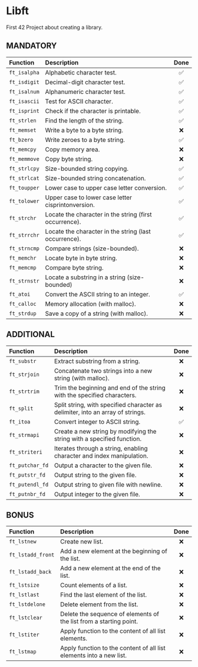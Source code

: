 # Libft
First 42 Project about creating a library.

## MANDATORY

| Function | Description | Done |
| :- | :- | :-: |
| `ft_isalpha` | Alphabetic character test. | ✅ |
| `ft_isdigit` | Decimal-digit character test. | ✅ |
| `ft_isalnum` | Alphanumeric character test. | ✅ |
| `ft_isascii` | Test for ASCII character. | ✅ |
| `ft_isprint` | Check if the character is printable. | ✅ |
| `ft_strlen`   | Find the length of the string. | ✅ |
| `ft_memset`  | Write a byte to a byte string. | ❌ |
| `ft_bzero`   | Write zeroes to a byte string. | ✅ |
| `ft_memcpy`  | Copy memory area. | ❌ |
| `ft_memmove` | Copy byte string. | ❌ |
| `ft_strlcpy`  | Size-bounded string copying. | ✅ |
| `ft_strlcat`  | Size-bounded string concatenation. | ✅ |
| `ft_toupper` | Lower case to upper case letter conversion. | ✅ |
| `ft_tolower` | Upper case to lower case letter cisprintonversion. | ✅ |
| `ft_strchr`   | Locate the character in the string (first occurrence). | ✅ |
| `ft_strrchr`  | Locate the character in the string (last occurrence). | ✅ |
| `ft_strncmp`  | Compare strings (size-bounded). | ❌ |
| `ft_memchr`  | Locate byte in byte string. | ❌ |
| `ft_memcmp`  | Compare byte string. | ❌ |
| `ft_strnstr`  | Locate a substring in a string (size-bounded) | ❌ |
| `ft_atoi` | Convert the ASCII string to an integer. | ✅ |
| `ft_calloc`  | Memory allocation (with malloc). | ❌ |
| `ft_strdup`  | Save a copy of a string (with malloc). | ❌ |


## ADDITIONAL

| Function | Description | Done |
| :- | :- | :-: |
| `ft_substr`   | Extract substring from a string. | ❌ |
| `ft_strjoin`  | Concatenate two strings into a new string (with malloc). | ❌ |
| `ft_strtrim`  | Trim the beginning and end of the string with the specified characters. | ❌ |
| `ft_split`    | Split string, with specified character as delimiter, into an array of strings. | ❌ |
| `ft_itoa` | Convert integer to ASCII string. | ✅ |
| `ft_strmapi`  | Create a new string by modifying the string with a specified function. | ❌ |
| `ft_striteri` | Iterates through a string, enabling character and index manipulation. | ❌ |
| `ft_putchar_fd` | Output a character to the given file. | ❌ |
| `ft_putstr_fd`  | Output string to the given file. | ❌ |
| `ft_putendl_fd` | Output string to given file with newline. | ❌ |
| `ft_putnbr_fd`  | Output integer to the given file. | ❌ |


## BONUS

| Function | Description | Done |
| :- | :- | :-: |
| `ft_lstnew`       | Create new list. | ❌ |
| `ft_lstadd_front` | Add a new element at the beginning of the list. | ❌ |
| `ft_lstadd_back`  | Add a new element at the end of the list. | ❌ |
| `ft_lstsize`      | Count elements of a list. | ❌ |
| `ft_lstlast`      | Find the last element of the list. | ❌ |
| `ft_lstdelone`    | Delete element from the list. | ❌ |
| `ft_lstclear`     | Delete the sequence of elements of the list from a starting point. | ❌ |
| `ft_lstiter`      | Apply function to the content of all list elements. | ❌ |
| `ft_lstmap`       | Apply function to the content of all list elements into a new list. | ❌ |
